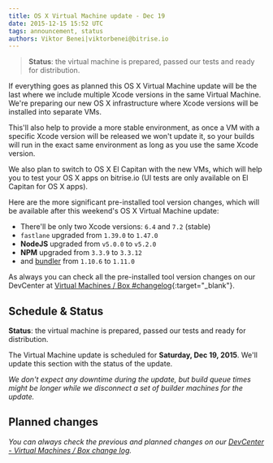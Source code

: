 ```yaml
---
title: OS X Virtual Machine update - Dec 19
date: 2015-12-15 15:52 UTC
tags: announcement, status
authors: Viktor Benei|viktorbenei@bitrise.io
---
```


> **Status**: the virtual machine is prepared, passed our tests and ready for distribution.

If everything goes as planned this OS X Virtual Machine update
will be the last where we include multiple Xcode versions in the
same Virtual Machine. We're preparing our new OS X infrastructure
where Xcode versions will be installed into separate VMs.

This'll also help to provide a more stable environment, as once
a VM with a specific Xcode version will be released we won't update it,
so your builds will run in the exact same environment as long as you
use the same Xcode version.

We also plan to switch to OS X El Capitan with the new VMs,
which will help you to test your OS X apps on bitrise.io (UI tests
are only available on El Capitan for OS X apps).

Here are the more significant pre-installed tool version changes,
which will be available after this weekend's OS X Virtual Machine update:

* There'll be only two Xcode versions: `6.4` and `7.2` (stable)
* `fastlane` upgraded from `1.39.0` to `1.47.0`
* __NodeJS__ upgraded from `v5.0.0` to `v5.2.0`
* __NPM__ upgraded from `3.3.9` to `3.3.12`
* and [bundler](http://bundler.io/) from `1.10.6` to `1.11.0`

As always you can check all the pre-installed tool version
changes on our DevCenter at [Virtual Machines / Box #changelog](http://devcenter.bitrise.io/docs/vm-box-changelog){:target="_blank"}.


## Schedule & Status

**Status**: the virtual machine is prepared, passed our tests and ready for distribution.

The Virtual Machine update is scheduled for **Saturday, Dec 19, 2015**.
We'll update this section with the status of the update.

*We don't expect any downtime during the update, but build queue
times might be longer while we disconnect a set of
builder machines for the update.*


## Planned changes

*You can always check the previous and planned changes
on our [DevCenter - Virtual Machines / Box change log](http://devcenter.bitrise.io/docs/vm-box-changelog).*
